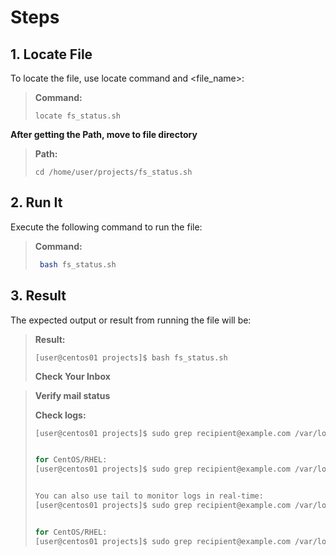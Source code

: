 # Steps

## 1. Locate File

To locate the file, use locate command and <file_name>:

> **Command:**
> ```plaintext
> locate fs_status.sh
> ```

**After getting the Path, move to file directory**

> **Path:**
> 
> ```plaintext
> cd /home/user/projects/fs_status.sh
> ```

## 2. Run It

Execute the following command to run the file:

> **Command:**
> 
> ```bash
>  bash fs_status.sh
> ```

## 3. Result

The expected output or result from running the file will be:

> **Result:**
> 
> ```plaintext
> [user@centos01 projects]$ bash fs_status.sh
> ```
> **Check Your Inbox**
 


> **Verify mail status**
> 
> **Check logs:**
> ```bash
> [user@centos01 projects]$ sudo grep recipient@example.com /var/log/mail.log
> 
>
> for CentOS/RHEL:
> [user@centos01 projects]$ sudo grep recipient@example.com /var/log/maillog
>
> 
> You can also use tail to monitor logs in real-time:
> [user@centos01 projects]$ sudo grep recipient@example.com /var/log/mail.log
>
> 
> for CentOS/RHEL:
> [user@centos01 projects]$ sudo grep recipient@example.com /var/log/mail.log
> ```
